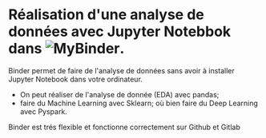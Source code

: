 # Réalisation d'une analyse de données avec Jupyter Notebbok dans ![**MyBinder**](https://www.google.com/imgres?imgurl=https%3A%2F%2Fmybinder.org%2Fstatic%2Fimages%2Flogo_social.png&imgrefurl=https%3A%2F%2Fmybinder.org%2F&tbnid=p6QU4BD_oisAkM&vet=12ahUKEwj_yP3By8j0AhUV_hoKHYTiArMQMygEegUIARCqAQ..i&docid=4-St9YaL2ykSsM&w=1345&h=708&itg=1&q=my%20binder&ved=2ahUKEwj_yP3By8j0AhUV_hoKHYTiArMQMygEegUIARCqAQ).

Binder permet de faire de l'analyse de données sans avoir à installer Jupyter Notebook dans votre  ordinateur.

- On peut réaliser de l'analyse de donnée (EDA) avec pandas;
- faire du Machine Learning avec Sklearn;
où bien faire du Deep Learning avec Pyspark.

Binder est trés flexible et fonctionne correctement sur Github et Gitlab
